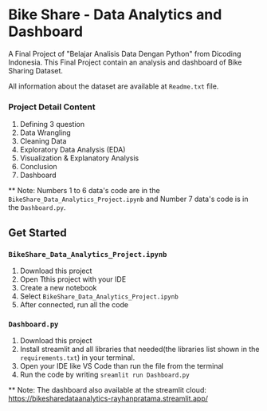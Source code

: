 # Bike Share - Data Analytics and Dashboard
A Final Project of "Belajar Analisis Data Dengan Python" from Dicoding Indonesia. This Final Project contain an analysis and dashboard of Bike Sharing Dataset.

All information about the dataset are available at `Readme.txt` file.

### Project Detail Content
1. Defining 3 question
2. Data Wrangling
3. Cleaning Data
4. Exploratory Data Analysis (EDA)
5. Visualization & Explanatory Analysis
6. Conclusion
7. Dashboard

** Note: Numbers 1 to 6 data's code are in the `BikeShare_Data_Analytics_Project.ipynb` and Number 7 data's code is in the `Dashboard.py`.

## Get Started
### `BikeShare_Data_Analytics_Project.ipynb`
1. Download this project
2. Open Tthis project with your IDE
3. Create a new notebook
4. Select `BikeShare_Data_Analytics_Project.ipynb`
5. After connected, run all the code

### `Dashboard.py`
1. Download this project
2. Install streamlit and all libraries that needed(the libraries list shown in the `requirements.txt`) in your terminal.
3. Open your IDE like VS Code than run the file from the terminal
4. Run the code by writing `sreamlit run Dashboard.py`

** Note: The dashboard also available at the streamlit cloud: https://bikesharedataanalytics-rayhanpratama.streamlit.app/ 
